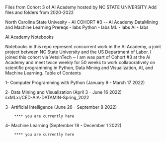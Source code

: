 Files from Cohort 3 of AI Academy hosted by NC STATE UNIVERSITY
Add files and folders from 2020-2022

North Carolina State Univesity - AI COHORT #3
  -- AI Academy DataMining and Machine Learning
Prereqs - labs
Python  - labs
ML - labs
AI - labs 

AI Academy Notebooks

Notebooks in this repo represent concurrent work in the AI Academy, a joint project between NC State University and the US Department of Labor. 
I joined this cohort via VetsinTech ~ 
I am was part of Cohort #3 at the AI Academy and meet twice weekly for 50 weeks to work collaboratively on scientific programming in Python, 
Data Mining and Visualization, AI, and Machine Learning.
Table of Contents

1- Computer Programming with Python (January 9 - March 17 2022)
      
2- Data Mining and Visualization (April 3 - June 16 2022)       
      sxMLxr/CED-AIA-DATAMIN-Spring_2022
      
3- Artificial Intelligence (June 26 - September 8 2022) 

        **** you are currently here 
        
4- Machine Learning (September 18 - December 1 2022)

        **** you are currently here 

